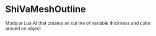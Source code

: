 # ShiVaMeshOutline
Modular Lua AI that creates an outline of variable thickness and color around an object
